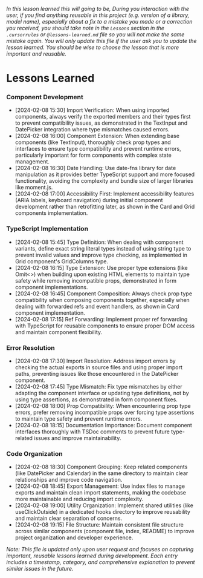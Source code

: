 *In this lesson learned this will going to be, During you interaction with the user, if you find anything reusable in this project (e.g. version of a library, model name), especially about a fix to a mistake you made or a correction you received, you should take note in the `Lessons` section in the `.cursorrules` or `@lessons-learned.md` file so you will not make the same mistake again. You will only update this file if the user ask you to update the lesson learned. You should be wise to choose the lesson that is more important and reusable.*

# Lessons Learned

### Component Development
- [2024-02-08 15:30] Import Verification: When using imported components, always verify the exported members and their types first to prevent compatibility issues, as demonstrated in the TextInput and DatePicker integration where type mismatches caused errors.
- [2024-02-08 16:00] Component Extension: When extending base components (like TextInput), thoroughly check prop types and interfaces to ensure type compatibility and prevent runtime errors, particularly important for form components with complex state management.
- [2024-02-08 16:30] Date Handling: Use date-fns library for date manipulation as it provides better TypeScript support and more focused functionality, avoiding the complexity and bundle size of larger libraries like moment.js.
- [2024-02-08 17:00] Accessibility First: Implement accessibility features (ARIA labels, keyboard navigation) during initial component development rather than retrofitting later, as shown in the Card and Grid components implementation.

### TypeScript Implementation
- [2024-02-08 15:45] Type Definition: When dealing with component variants, define exact string literal types instead of using string type to prevent invalid values and improve type checking, as implemented in Grid component's GridColumns type.
- [2024-02-08 16:15] Type Extension: Use proper type extensions (like Omit<>) when building upon existing HTML elements to maintain type safety while removing incompatible props, demonstrated in form component implementations.
- [2024-02-08 16:45] Component Composition: Always check prop type compatibility when composing components together, especially when dealing with forwarded refs and event handlers, as shown in Card component implementation.
- [2024-02-08 17:15] Ref Forwarding: Implement proper ref forwarding with TypeScript for reusable components to ensure proper DOM access and maintain component flexibility.

### Error Resolution
- [2024-02-08 17:30] Import Resolution: Address import errors by checking the actual exports in source files and using proper import paths, preventing issues like those encountered in the DatePicker component.
- [2024-02-08 17:45] Type Mismatch: Fix type mismatches by either adapting the component interface or updating type definitions, not by using type assertions, as demonstrated in form component fixes.
- [2024-02-08 18:00] Prop Compatibility: When encountering prop type errors, prefer removing incompatible props over forcing type assertions to maintain type safety and prevent runtime errors.
- [2024-02-08 18:15] Documentation Importance: Document component interfaces thoroughly with TSDoc comments to prevent future type-related issues and improve maintainability.

### Code Organization
- [2024-02-08 18:30] Component Grouping: Keep related components (like DatePicker and Calendar) in the same directory to maintain clear relationships and improve code navigation.
- [2024-02-08 18:45] Export Management: Use index files to manage exports and maintain clean import statements, making the codebase more maintainable and reducing import complexity.
- [2024-02-08 19:00] Utility Organization: Implement shared utilities (like useClickOutside) in a dedicated hooks directory to improve reusability and maintain clear separation of concerns.
- [2024-02-08 19:15] File Structure: Maintain consistent file structure across similar components (component file, index, README) to improve project organization and developer experience.

*Note: This file is updated only upon user request and focuses on capturing important, reusable lessons learned during development. Each entry includes a timestamp, category, and comprehensive explanation to prevent similar issues in the future.*
